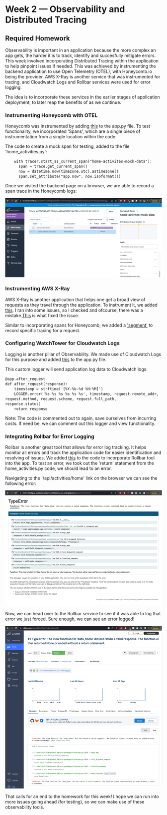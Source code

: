 # Week 2 — Observability and Distributed Tracing

## Required Homework
Observability is important in an application because the more complex an app gets, the harder it is to track, identify and succesfully  mitigate errors. This week involved incorporating Distributed Tracing within the application to help pinpoint issues if needed. This was achieved by instrumenting the backend application to use Open Telemetry (OTEL), with Honeycomb.io being the provider. AWS X-Ray is another service that was instrumented for tracing, and Cloudwatch Logs and Rollbar services were used for error logging. 

The idea is to incorporate these services in the earlier stages of application deployment, to later reap the benefits of as we continue. 

### Instrumenting Honeycomb with OTEL

Honeycomb was instrumented by adding [this](https://github.com/aki23gup/aws-bootcamp-cruddur-2023/commit/5ea5582e9ef7901eb2855ed11ec7e5d07247bf80) to the app.py file. To test functionality, we incorporated 'Spans', which are a single piece of instrumentation from a single location within the code. 

The code to create a mock span for testing, added to the file 'home_activities.py':

```
    with tracer.start_as_current_span("home-activites-mock-data"):
      span = trace.get_current_span()
      now = datetime.now(timezone.utc).astimezone()
      span.set_attribute("app.now", now.isoformat())
```

Once we visited the backend page on a browser, we are able to record a span trace in the Honeycomb logs:

![](assets/Week2-Honeycomb.png)

### Instrumenting AWS X-Ray 

AWS X-Ray is another application that helps one get a broad view of requests as they travel through the application. To instrument it, we added [this](https://github.com/aki23gup/aws-bootcamp-cruddur-2023/commit/73a5995fe49a537150d40b3b05afb387e5e4eeaf). I ran into some issues, so I checked and ofcourse, there was a mistake.[This](https://github.com/aki23gup/aws-bootcamp-cruddur-2023/commit/e2a68dbf428d509320454e2ebf096486292aa69d) is what fixed the issue. 

Similar to incorporating spans for Honeycomb, we added a ['segment'](https://github.com/aki23gup/aws-bootcamp-cruddur-2023/commit/95418054ac0ce0e05520ee6e7ec688d5c286b241) to record specific tracing for a request. 

### Configuring WatchTower for Cloudwatch Logs

Logging is another pillar of Observability. We made use of Cloudwatch Logs for this purpose and added [this](https://github.com/aki23gup/aws-bootcamp-cruddur-2023/commit/cbf395e0a843fa278049d4ab2919e7a2c30350a5)
to the app.py file. 

This custom logger will send application log data to Cloudwatch logs:

```
@app.after_request
def after_request(response):
    timestamp = strftime('[%Y-%b-%d %H:%M]')
    LOGGER.error('%s %s %s %s %s %s', timestamp, request.remote_addr, request.method, request.scheme, request.full_path,              response.status)
    return response
```
Note: The code is commented out to again, save ourselves from incurring costs. If need be, we can comment out this logger and view functionality.

### Integrating Rollbar for Error Logging

Rollbar is another great tool that allows for error log tracking. It helps monitor all errors and track the application code for easier identification and resolving of issues. We added [this](https://github.com/aki23gup/aws-bootcamp-cruddur-2023/commit/95c541080b34f0881dfb44571d37471244a51026) to the code to incorporate Rollbar tool into the app. To test an error, we took out the 'return' statement from the home_activities.py code, we should lead to an error.

Navigating to the '/api/activities/home' link on the browser we can see the following error:

![](assets/Week2-Rollbar-Browser.png)

Now, we can head over to the Rollbar service to see if it was able to log that error we just forced. Sure enough, we can see an error logged!

![](assets/Week2-Rollbar.png)

That calls for an end to the homework for this week! I hope we can run into more issues going ahead (for testing), so we can make use of these observability tools. 
